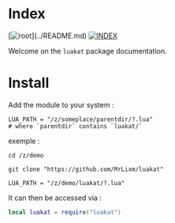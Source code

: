 # Index

[![root](https://img.shields.io/badge/back_to_root-536362?)](../README.md)
[![INDEX](https://img.shields.io/badge/index-blue?labelColor=blue)](INDEX.md)

Welcome on the `luakat` package documentation.

# Install

Add the module to your system :

```shell
LUA_PATH = "/z/someplace/parentdir/?.lua"
# where `parentdir` contains `luakat/`
```

exemple :

```shell
cd /z/demo

git clone "https://github.com/MrLixm/luakat"

LUA_PATH = "/z/demo/luakat/?.lua"
```

It can then be accessed via :

```lua
local luakat = require("luakat")
```

